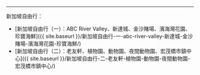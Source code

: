 ---
新加坡自由行：
* [新加坡自由行（一）：ABC River Valley、新達城、金沙賭場、濱海灣花園、珍寶海鮮]({{ site.baseurl }}/新加坡自由行-一-abc-river-valley-新達城-金沙賭場-濱海灣花園-珍寶海鮮/)
* [新加坡自由行（二）：老友軒、植物園、動物園、夜間動物園、宏茂橋市鎮中心]({{ site.baseurl }}/新加坡自由行-二-老友軒-植物園-動物園-夜間動物園-宏茂橋市鎮中心/)